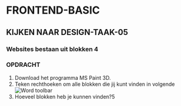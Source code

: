 # FRONTEND-BASIC

## KIJKEN NAAR DESIGN-TAAK-05

### Websites bestaan uit blokken 4

### OPDRACHT

1. Download het programma MS Paint 3D.
2. Teken rechthoeken om alle blokken die jij kunt vinden in volgende ![Word toolbar](images/toolbar.png)
3. Hoeveel blokken heb je kunnen vinden?5


<!--- ------------ DIT COMMENTAAR LATEN STAAN AUB ------------
------------------ ------------------------------ ------------
------------------ eagle ref:77688930
------------------ ------------------------------ ------------
------------------ DIT COMMENTAAR LATEN STAAN AUB -------- -->
